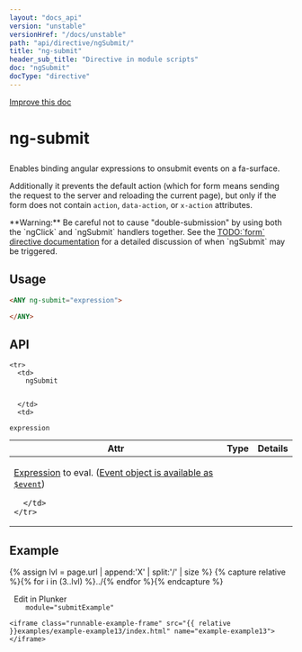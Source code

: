 ```yaml
---
layout: "docs_api"
version: "unstable"
versionHref: "/docs/unstable"
path: "api/directive/ngSubmit/"
title: "ng-submit"
header_sub_title: "Directive in module scripts"
doc: "ngSubmit"
docType: "directive"
---
```


<div class="improve-docs">
  <a href='https://github.com/Famous/famous-angular/edit/master/src/scripts/directives/fa-input.js#L595'>
    Improve this doc
  </a>
</div>





<h1 class="api-title">

  ng-submit



</h1>





Enables binding angular expressions to onsubmit events on a fa-surface.

Additionally it prevents the default action (which for form means sending the request to the
server and reloading the current page), but only if the form does not contain `action`,
`data-action`, or `x-action` attributes.

<div class="alert alert-warning">
**Warning:** Be careful not to cause "double-submission" by using both the `ngClick` and
`ngSubmit` handlers together. See the
<a href="form#submitting-a-form-and-preventing-the-default-action">TODO:`form` directive documentation</a>
for a detailed discussion of when `ngSubmit` may be triggered.
</div>






  
<h2 id="usage">Usage</h2>
  
```html
<ANY ng-submit="expression">

</ANY>
```
  
  
<h2 id="api" style="clear:both;">API</h2>

<table class="table" style="margin:0;">
  <thead>
    <tr>
      <th>Attr</th>
      <th>Type</th>
      <th>Details</th>
    </tr>
  </thead>
  <tbody>
    
    <tr>
      <td>
        ngSubmit
        
        
      </td>
      <td>
        
  <code>expression</code>
      </td>
      <td>
        <p><a href="guide/expression">Expression</a> to eval.
(<a href="guide/expression#-event-">Event object is available as <code>$event</code></a>)</p>

        
      </td>
    </tr>
    
  </tbody>
</table>

  

  



<h2 id="example">Example</h2><p>

{% assign lvl = page.url | append:'X' | split:'/' | size %}
{% capture relative %}{% for i in (3..lvl) %}../{% endfor %}{% endcapture %}

<div>
  <a ng-click="openPlunkr('{{ relative }}examples/example-example13')" class="btn pull-right">
    <i class="glyphicon glyphicon-edit">&nbsp;</i>
    Edit in Plunker</a>
  <div class="runnable-example" path="examples/example-example13"
      
        module="submitExample"
      
  >

   

    <iframe class="runnable-example-frame" src="{{ relative }}examples/example-example13/index.html" name="example-example13"></iframe>
  </div>
</div>


</p>



